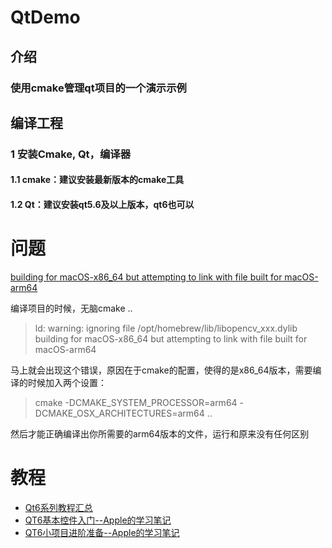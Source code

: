 # QtDemo

## 介绍

### 使用cmake管理qt项目的一个演示示例

## 编译工程

### 1 安装Cmake, Qt，编译器 
#### 1.1 cmake：建议安装最新版本的cmake工具
#### 1.2 Qt：建议安装qt5.6及以上版本，qt6也可以

# 问题

[building for macOS-x86_64 but attempting to link with file built for macOS-arm64](https://zhuanlan.zhihu.com/p/348532259)

编译项目的时候，无脑cmake ..

> ld: warning: ignoring file /opt/homebrew/lib/libopencv_xxx.dylib building for macOS-x86_64 but attempting to link with file built for macOS-arm64

马上就会出现这个错误，原因在于cmake的配置，使得的是x86_64版本，需要编译的时候加入两个设置：

> cmake -DCMAKE_SYSTEM_PROCESSOR=arm64 -DCMAKE_OSX_ARCHITECTURES=arm64 ..

然后才能正确编译出你所需要的arm64版本的文件，运行和原来没有任何区别


# 教程

* [Qt6系列教程汇总](https://blog.csdn.net/dengjin20104042056/article/details/115174639)
* [QT6基本控件入门--Apple的学习笔记](https://www.jianshu.com/p/37048a1cc34e)
* [QT6小项目进阶准备--Apple的学习笔记](https://www.jianshu.com/p/1009df36bfce)

